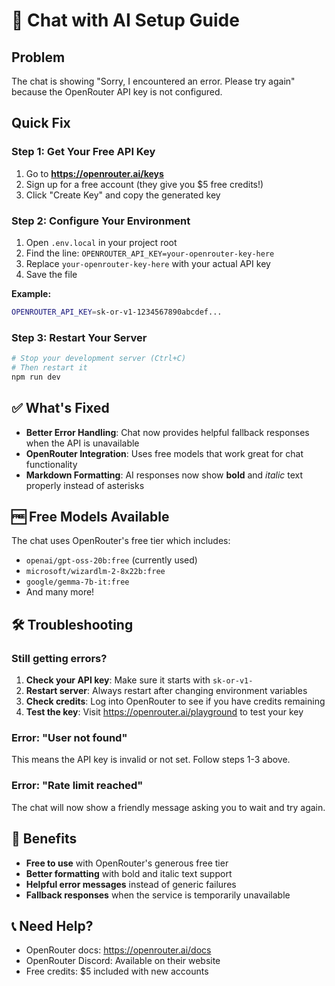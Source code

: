# 🔧 Chat with AI Setup Guide

## Problem
The chat is showing "Sorry, I encountered an error. Please try again" because the OpenRouter API key is not configured.

## Quick Fix

### Step 1: Get Your Free API Key
1. Go to **https://openrouter.ai/keys**
2. Sign up for a free account (they give you $5 free credits!)
3. Click "Create Key" and copy the generated key

### Step 2: Configure Your Environment
1. Open `.env.local` in your project root
2. Find the line: `OPENROUTER_API_KEY=your-openrouter-key-here`
3. Replace `your-openrouter-key-here` with your actual API key
4. Save the file

**Example:**
```bash
OPENROUTER_API_KEY=sk-or-v1-1234567890abcdef...
```

### Step 3: Restart Your Server
```bash
# Stop your development server (Ctrl+C)
# Then restart it
npm run dev
```

## ✅ What's Fixed

- **Better Error Handling**: Chat now provides helpful fallback responses when the API is unavailable
- **OpenRouter Integration**: Uses free models that work great for chat functionality
- **Markdown Formatting**: AI responses now show **bold** and *italic* text properly instead of asterisks

## 🆓 Free Models Available

The chat uses OpenRouter's free tier which includes:
- `openai/gpt-oss-20b:free` (currently used)
- `microsoft/wizardlm-2-8x22b:free`
- `google/gemma-7b-it:free`
- And many more!

## 🛠️ Troubleshooting

### Still getting errors?
1. **Check your API key**: Make sure it starts with `sk-or-v1-`
2. **Restart server**: Always restart after changing environment variables
3. **Check credits**: Log into OpenRouter to see if you have credits remaining
4. **Test the key**: Visit https://openrouter.ai/playground to test your key

### Error: "User not found"
This means the API key is invalid or not set. Follow steps 1-3 above.

### Error: "Rate limit reached"
The chat will now show a friendly message asking you to wait and try again.

## 🎉 Benefits

- **Free to use** with OpenRouter's generous free tier
- **Better formatting** with bold and italic text support
- **Helpful error messages** instead of generic failures
- **Fallback responses** when the service is temporarily unavailable

## 📞 Need Help?

- OpenRouter docs: https://openrouter.ai/docs
- OpenRouter Discord: Available on their website
- Free credits: $5 included with new accounts